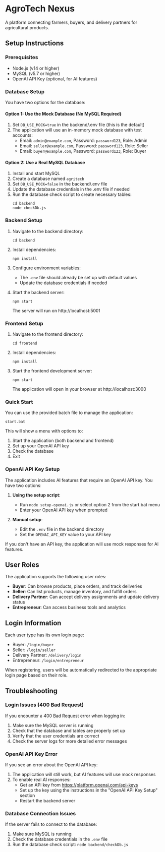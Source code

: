 # AgroTech Nexus

A platform connecting farmers, buyers, and delivery partners for agricultural products.

## Setup Instructions

### Prerequisites

- Node.js (v14 or higher)
- MySQL (v5.7 or higher)
- OpenAI API Key (optional, for AI features)

### Database Setup

You have two options for the database:

#### Option 1: Use the Mock Database (No MySQL Required)

1. Set `DB_USE_MOCK=true` in the backend/.env file (this is the default)
2. The application will use an in-memory mock database with test accounts:
   - Email: `admin@example.com`, Password: `password123`, Role: Admin
   - Email: `seller@example.com`, Password: `password123`, Role: Seller
   - Email: `buyer@example.com`, Password: `password123`, Role: Buyer

#### Option 2: Use a Real MySQL Database

1. Install and start MySQL
2. Create a database named `agritech`
3. Set `DB_USE_MOCK=false` in the backend/.env file
4. Update the database credentials in the .env file if needed
5. Run the database check script to create necessary tables:
   ```
   cd backend
   node checkDb.js
   ```

### Backend Setup

1. Navigate to the backend directory:
   ```
   cd backend
   ```

2. Install dependencies:
   ```
   npm install
   ```

3. Configure environment variables:
   - The `.env` file should already be set up with default values
   - Update the database credentials if needed

4. Start the backend server:
   ```
   npm start
   ```
   The server will run on http://localhost:5001

### Frontend Setup

1. Navigate to the frontend directory:
   ```
   cd frontend
   ```

2. Install dependencies:
   ```
   npm install
   ```

3. Start the frontend development server:
   ```
   npm start
   ```
   The application will open in your browser at http://localhost:3000

### Quick Start

You can use the provided batch file to manage the application:
```
start.bat
```

This will show a menu with options to:
1. Start the application (both backend and frontend)
2. Set up your OpenAI API key
3. Check the database
4. Exit

### OpenAI API Key Setup

The application includes AI features that require an OpenAI API key. You have two options:

1. **Using the setup script**:
   - Run `node setup-openai.js` or select option 2 from the start.bat menu
   - Enter your OpenAI API key when prompted

2. **Manual setup**:
   - Edit the `.env` file in the backend directory
   - Set the `OPENAI_API_KEY` value to your API key

If you don't have an API key, the application will use mock responses for AI features.

## User Roles

The application supports the following user roles:

- **Buyer**: Can browse products, place orders, and track deliveries
- **Seller**: Can list products, manage inventory, and fulfill orders
- **Delivery Partner**: Can accept delivery assignments and update delivery status
- **Entrepreneur**: Can access business tools and analytics

## Login Information

Each user type has its own login page:

- Buyer: `/login/buyer`
- Seller: `/login/seller`
- Delivery Partner: `/delivery/login`
- Entrepreneur: `/login/entrepreneur`

When registering, users will be automatically redirected to the appropriate login page based on their role.

## Troubleshooting

### Login Issues (400 Bad Request)

If you encounter a 400 Bad Request error when logging in:

1. Make sure the MySQL server is running
2. Check that the database and tables are properly set up
3. Verify that the user credentials are correct
4. Check the server logs for more detailed error messages

### OpenAI API Key Error

If you see an error about the OpenAI API key:

1. The application will still work, but AI features will use mock responses
2. To enable real AI responses:
   - Get an API key from https://platform.openai.com/api-keys
   - Set up the key using the instructions in the "OpenAI API Key Setup" section
   - Restart the backend server

### Database Connection Issues

If the server fails to connect to the database:

1. Make sure MySQL is running
2. Check the database credentials in the `.env` file
3. Run the database check script: `node backend/checkDb.js`